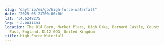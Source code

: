 ```yaml
---
slug: "daytrip/eu/gb/high-force-waterfall"
date: '2025-05-23T00:00:00'
lat: '54.6248275'
lng: '-2.0831693'
location: The Old Barn, Market Place, High Dyke, Barnard Castle, County Durham, North
  East, England, DL12 0QG, United Kingdom
title: High Force Waterfall
---
```



